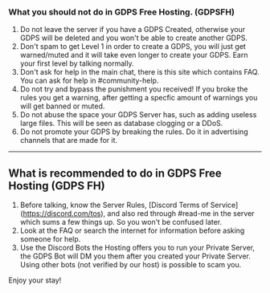 ### What you should not do in GDPS Free Hosting. (GDPSFH)

1. Do not leave the server if you have a GDPS Created, otherwise your GDPS will be deleted and you won't be able to create another GDPS.
2. Don't spam to get Level 1 in order to create a GDPS, you will just get warned/muted and it will take even longer to create your GDPS. Earn your first level by talking normally.
3. Don't ask for help in the main chat, there is this site which contains FAQ. You can ask for help in #community-help.
4. Do not try and bypass the punishment you received! If you broke the rules you get a warning, after getting a specfic amount of warnings you will get banned or muted.
5. Do not abuse the space your GDPS Server has, such as adding useless large files. This will be seen as database clogging or a DDoS.
6. Do not promote your GDPS by breaking the rules. Do it in advertising channels that are made for it.

---
## What is recommended to do in GDPS Free Hosting (GDPS FH)

1. Before talking, know the Server Rules, [Discord Terms of Service] (https://discord.com/tos), and also red through #read-me in the server which sums a few things up. So you won't be confused later.
2. Look at the FAQ or search the internet for information before asking someone for help.
3. Use the Discord Bots the Hosting offers you to run your Private Server, the GDPS Bot will DM you them after you created your Private Server. Using other bots (not verified by our host) is possible to scam you.

Enjoy your stay!
